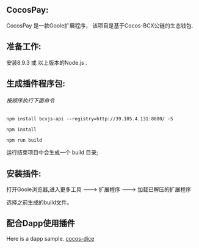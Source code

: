 ## CocosPay:

CocosPay 是一款Goole扩展程序， 该项目是基于Cocos-BCX公链的生态钱包.

## 准备工作:

安装8.9.3 或 以上版本的Node.js .



## 生成插件程序包:

###### 按顺序执行下面命令


```
npm install bcxjs-api --registry=http://39.105.4.131:8080/ -S
```

```
npm install
```

```
npm run build
```

运行结束项目中会生成一个 build 目录;


## 安装插件:
打开Goole浏览器,进入更多工具 ---> 扩展程序 ---> 加载已解压的扩展程序

选择之前生成的build文件。


## 配合Dapp使用插件

Here is a dapp sample. [cocos-dice](https://github.com/Cocos-BCX/cocos-dice)

